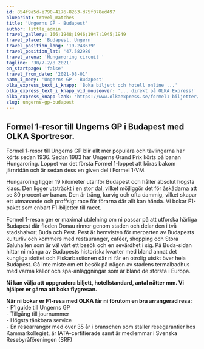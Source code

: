```yaml
---
id: 854f9a5d-e790-4176-8263-d75f078ed497
blueprint: travel_matches
title: 'Ungerns GP - Budapest'
author: little_admin
travel_gallery: 166;1948;1946;1947;1945;1949
travel_place: 'Budapest, Ungern'
travel_position_long: '19.248679'
travel_position_lat: '47.582980'
travel_arena: 'Hungaroring circuit '
tagline: '30/7-2/8 2021'
on_startpage: 'false'
travel_from_date: '2021-08-01'
namn_i_meny: 'Ungerns GP - Budapest'
olka_express_text_i_knapp: 'Boka biljett och hotell online ...'
olka_express_text_i_knapp_vid_mouseover: '... direkt på OLKA Express!'
olka_express_knapp-lank: 'https://www.olkaexpress.se/formel1-biljetter/ungerns-formel-1'
slug: ungerns-gp-budapest
---
```

<h2>Formel 1-resor till Ungerns GP i Budapest med OLKA Sportresor.</h2>
<p>Formel 1-resor till Ungerns GP blir allt mer populära och tävlingarna har körts sedan 1936. Sedan 1983 har Ungerns Grand Prix körts på banan Hungaroring. Loppet var det första Formel 1-loppet att köras bakom järnridån och är sedan dess en given del i Formel 1-VM.</p>
<p>Hungaroring ligger 19 kilometer utanför Budapest och håller absolut högsta klass. Den ligger utsträckt i en stor dal, vilket möjliggör det för åskådarna att se 80 procent av banan. Den är trång, kurvig och ofta dammig, vilket skapar ett utmanande och proffsigt race för förarna där allt kan hända. Vi bokar F1-paket som enbart F1-biljetter till racet.</p>
<p>Formel 1-resan ger er maximal utdelning om ni passar på att utforska härliga Budapest där floden Donau rinner genom staden och delar den i två stadshalvor; Buda och Pest. Pest är hemvisten för merparten av Budapests kulturliv och kommers med restauranger, caféer, shopping och Stora Saluhallen som är väl värt ett besök och en sevärdhet i sig. På Buda-sidan hittar ni många av Budapests historiska kvarter med bland annat det kungliga slottet och Fiskarbastionen där ni får en otrolig utsikt över hela Budapest. Gå inte miste om ett besök på någon av stadens termalbadhus med varma källor och spa-anläggningar som är bland de största i Europa.</p>
<p><strong>Ni kan välja att uppgradera biljett, hotellstandard, antal nätter mm. Vi hjälper er gärna att boka flygresan.</strong></p>
<p><strong>När ni bokar er F1-resa med OLKA får ni förutom en bra arrangerad resa:</strong><br />
- F1 guide till Ungerns GP<br />
- Tillgång till journummer<br />
- Högsta tänkbara service<br />
- En researrangör med över 35 år i branschen som ställer resegarantier hos Kammarkollegiet, är IATA-certifierade samt är medlemmar i Svenska Resebyråföreningen (SRF)</p>
